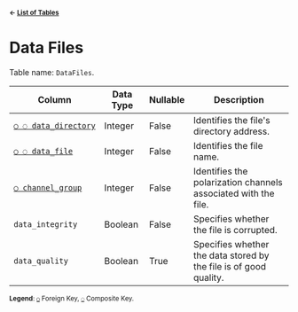 <sup>**← [List of Tables](../README.md#schema)**</sup>

# Data Files

Table name: `DataFiles`.

| Column                                      | Data Type | Nullable | Description                                                       |
| --------------------------------------------| --------- | -------- | ----------------------------------------------------------------- |
| [`○ ◌ data_directory`](data_directories.md) | Integer   | False    | Identifies the file's directory address.                          |
| [`○ ◌ data_file`](data_types.md)            | Integer   | False    | Identifies the file name.                                         |
| [`○ channel_group`](channel_group_index.md) | Integer   | False    | Identifies the polarization channels associated with the file.    |
| `data_integrity`                            | Boolean   | False    | Specifies whether the file is corrupted.                          |
| `data_quality`                              | Boolean   | True     | Specifies whether the data stored by the file is of good quality. |

<sup>**Legend**: [`○`](data_files.md) Foreign Key, [`◌`](data_files.md) Composite Key.</sup>
